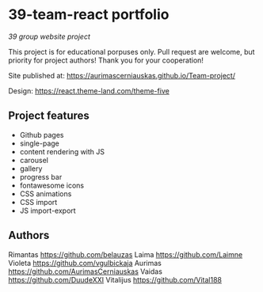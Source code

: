 # 39-team-react portfolio

_39 group website project_

This project is for educational porpuses only. Pull request are welcome, but priority for project authors! Thank you for your cooperation!

Site published at: https://aurimascerniauskas.github.io/Team-project/

Design: https://react.theme-land.com/theme-five

## Project features

-   Github pages
-   single-page
-   content rendering with JS
-   carousel
-   gallery
-   progress bar
-   fontawesome icons
-   CSS animations
-   CSS import
-   JS import-export

## Authors
Rimantas https://github.com/belauzas
Laima https://github.com/Laimne
Violeta https://github.com/vgulbickaja
Aurimas https://github.com/AurimasCerniauskas
Vaidas https://github.com/DuudeXXI
Vitalijus https://github.com/Vital188

